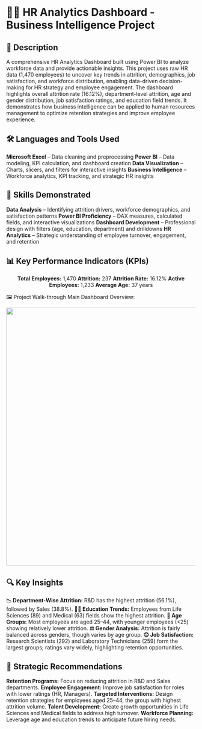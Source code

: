 <h1>👩‍💼 HR Analytics Dashboard - Business Intelligence Project</h1>

<h2>📌 Description</h2>

A comprehensive HR Analytics Dashboard built using Power BI to analyze workforce data and provide actionable insights. This project uses raw HR data (1,470 employees) to uncover key trends in attrition, demographics, job satisfaction, and workforce distribution, enabling data-driven decision-making for HR strategy and employee engagement.
The dashboard highlights overall attrition rate (16.12%), department-level attrition, age and gender distribution, job satisfaction ratings, and education field trends. It demonstrates how business intelligence can be applied to human resources management to optimize retention strategies and improve employee experience.

<h2>🛠️ Languages and Tools Used</h2>

**Microsoft Excel** – Data cleaning and preprocessing
**Power BI** – Data modeling, KPI calculation, and dashboard creation
**Data Visualization** – Charts, slicers, and filters for interactive insights
**Business Intelligence** – Workforce analytics, KPI tracking, and strategic HR insights

<h2>🎯 Skills Demonstrated</h2>

**Data Analysis** – Identifying attrition drivers, workforce demographics, and satisfaction patterns
**Power BI Proficiency** – DAX measures, calculated fields, and interactive visualizations
**Dashboard Development** – Professional design with filters (age, education, department) and drilldowns
**HR Analytics** – Strategic understanding of employee turnover, engagement, and retention

<h2>📊 Key Performance Indicators (KPIs)</h2>
<p align="center"> <b>Total Employees:</b> 1,470 <b>Attrition:</b> 237 <b>Attrition Rate:</b> 16.12% <b>Active Employees:</b> 1,233 <b>Average Age:</b> 37 years </p>
🖼️ Project Walk-through
Main Dashboard Overview:
<p align="center"> <img width="1243" height="685" alt="HR Dashboard" src="https://github.com/user-attachments/assets/your-dashboard-image.png" /> </p>
<h2>🔍 Key Insights</h2>

**📉 Department-Wise Attrition:** R&D has the highest attrition (56.1%), followed by Sales (38.8%).
**👩‍🔬 Education Trends:** Employees from Life Sciences (89) and Medical (63) fields show the highest attrition.
**👥 Age Groups:** Most employees are aged 25–44, with younger employees (<25) showing relatively lower attrition.
**⚖️ Gender Analysis:** Attrition is fairly balanced across genders, though varies by age group.
**😊 Job Satisfaction:** Research Scientists (292) and Laboratory Technicians (259) form the largest groups; ratings vary widely, highlighting retention opportunities.

<h2>🚀 Strategic Recommendations</h2>

**Retention Programs:** Focus on reducing attrition in R&D and Sales departments.
**Employee Engagement:** Improve job satisfaction for roles with lower ratings (HR, Managers).
**Targeted Interventions:** Design retention strategies for employees aged 25–44, the group with highest attrition volume.
**Talent Development:** Create growth opportunities in Life Sciences and Medical fields to address high turnover.
**Workforce Planning:** Leverage age and education trends to anticipate future hiring needs.
